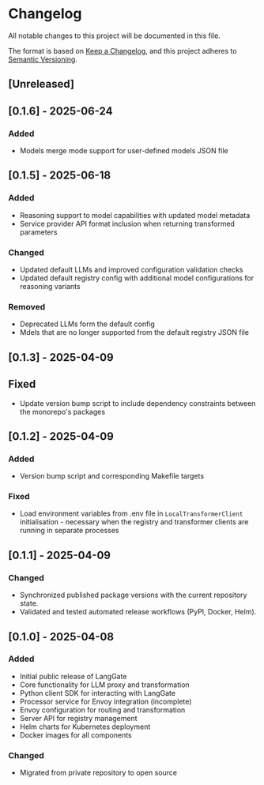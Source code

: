 # Changelog

All notable changes to this project will be documented in this file.

The format is based on [Keep a Changelog](https://keepachangelog.com/en/1.0.0/),
and this project adheres to [Semantic Versioning](https://semver.org/spec/v2.0.0.html).

## [Unreleased]

## [0.1.6] - 2025-06-24

### Added
- Models merge mode support for user-defined models JSON file

## [0.1.5] - 2025-06-18

### Added
- Reasoning support to model capabilities with updated model metadata
- Service provider API format inclusion when returning transformed parameters

### Changed
- Updated default LLMs and improved configuration validation checks
- Updated default registry config with additional model configurations for reasoning variants

### Removed
- Deprecated LLMs form the default config
- Mdels that are no longer supported from the default registry JSON file

## [0.1.3] - 2025-04-09

## Fixed
- Update version bump script to include dependency constraints between the monorepo's packages

## [0.1.2] - 2025-04-09

### Added
- Version bump script and corresponding Makefile targets

### Fixed
- Load environment variables from .env file in `LocalTransformerClient` initialisation - necessary when the registry and transformer clients are running in separate processes

## [0.1.1] - 2025-04-09

### Changed
- Synchronized published package versions with the current repository state.
- Validated and tested automated release workflows (PyPI, Docker, Helm).

## [0.1.0] - 2025-04-08

### Added
- Initial public release of LangGate
- Core functionality for LLM proxy and transformation
- Python client SDK for interacting with LangGate
- Processor service for Envoy integration (incomplete)
- Envoy configuration for routing and transformation
- Server API for registry management
- Helm charts for Kubernetes deployment
- Docker images for all components

### Changed
- Migrated from private repository to open source
